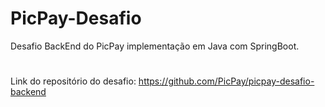 # PicPay-Desafio
Desafio BackEnd do PicPay implementação em Java com SpringBoot.
#
Link do repositório do desafio: https://github.com/PicPay/picpay-desafio-backend
